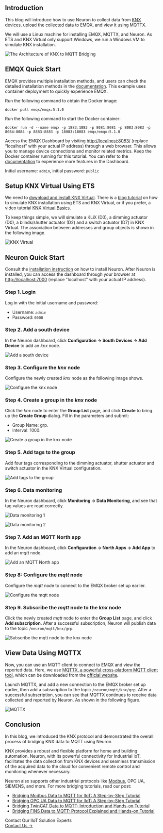 ## Introduction

This blog will introduce how to use Neuron to collect data from [KNX](https://www.emqx.com/en/blog/knx-protocol) devices, upload the collected data to EMQX, and view it using MQTTX.

We will use a Linux machine for installing EMQX, MQTTX, and Neuron. As ETS and KNX Virtual only support Windows, we run a Windows VM to simulate KNX installation. 


![The Architecture of KNX to MQTT Bridging](https://assets.emqx.com/images/94d52d2aba496120411cc0d02bde8ad7.png)


## EMQX Quick Start

EMQX provides multiple installation methods, and users can check the detailed installation methods in the [documentation](https://www.emqx.io/docs/en/v5.0/deploy/install.html). This example uses container deployment to quickly experience EMQX.

Run the following command to obtain the Docker image:

```
docker pull emqx/emqx:5.1.0
```

Run the following command to start the Docker container:

```
docker run -d --name emqx -p 1883:1883 -p 8081:8081 -p 8083:8083 -p 8084:8084 -p 8883:8883 -p 18083:18083 emqx/emqx:5.1.0
```

Access the EMQX Dashboard by visiting [http://localhost:8083/](http://localhost:18083/) (replace “localhost” with your actual IP address) through a web browser. This allows you to manage device connections and monitor related metrics. Keep the Docker container running for this tutorial. You can refer to the [documentation](https://www.emqx.io/docs/en/v5.0/) to experience more features in the Dashboard.

Initial username: `admin`, initial password: `public`

## Setup KNX Virtual Using ETS

We need to [download and install KNX Virtual](https://www.knx.org/knx-en/for-professionals/get-started/knx-virtual/index.php). There is a [blog tutorial](https://www.ets6.org/ets6-and-knx-virtual/) on how to simulate KNX installation using ETS and KNX Virtual, or if you prefer, a video tutorial [KNX Virtual Basics](https://www.youtube.com/watch?v=01MO_zmtGv4).

To keep things simple, we will simulate a KLiX (D0), a dimming actuator (D0), a blinds/shutter actuator (D2) and a switch actuator (D7) in KNX Virtual. The association between addresses and group objects is shown in the following image.

![KNX Virtual](https://assets.emqx.com/images/6d36e1efa508eca48c39832c7954f57c.png)

## Neuron Quick Start

Consult the [installation instruction](https://neugates.io/docs/en/latest/installation/installation.html) on how to install Neuron. After Neuron is installed, you can access the dashboard through your browser at [http://localhost:7000](http://localhost:7000/) (replace "localhost" with your actual IP address).

### Step 1. Login

Log in with the initial username and password:

- Username: `admin`
- Password: `0000`

### Step 2. Add a south device

In the Neuron dashboard, click **Configuration ->  South Devices -> Add Device** to add an *knx* node.

![Add a south device](https://assets.emqx.com/images/769435a4caf26298e8e0cb924de59a20.png)

### Step 3. Configure the *knx* node

Configure the newly created *knx* node as the following image shows.

![Configure the *knx* node](https://assets.emqx.com/images/8b93dfd897e88acba6d51f129f0426d5.png)


### Step 4. Create a group in the *knx* node

Click the *knx* node to enter the **Group List** page, and click **Create** to bring up the **Create Group** dialog. Fill in the parameters and submit:

- Group Name: grp.
- Interval: 1000.

![Create a group in the *knx* node](https://assets.emqx.com/images/b3ce997da0687c578dfc8ed850744627.png)

### Step 5. Add tags to the group

Add four tags corresponding to the dimming actuator, shutter actuator and switch actuator in the KNX Virtual configuration.

![Add tags to the group](https://assets.emqx.com/images/17ecb2eba0fbbe000112872f8833e374.png)

### Step 6. Data monitoring

In the Neuron dashboard, click **Monitoring -> Data Monitoring**, and see that tag values are read correctly.

![Data monitoring 1](https://assets.emqx.com/images/8f5dd1e3c15a5c4a2f515e6e8c5b2e4f.png)

![Data monitoring 2](https://assets.emqx.com/images/2b09ae4a02367b3c2b8c3221902b6b06.png)

### Step 7. Add an MQTT North app

In the Neuron dashboard, click **Configuration ->  North Apps -> Add App** to add an *mqtt* node.

![Add an MQTT North app](https://assets.emqx.com/images/6dc854ceedafc6615e71b5fa275c1699.png)

### Step 8: Configure the *mqtt* node

Configure the *mqtt* node to connect to the EMQX broker set up earlier.

![Configure the *mqtt* node](https://assets.emqx.com/images/c6725171f15e8529492588ae3693af98.png) 

### Step 9. Subscribe the *mqtt* node to the *knx* node

Click the newly created *mqtt* node to enter the **Group List** page, and click **Add subscription**. After a successful subscription, Neuron will publish data to the topic `/neuron/mqtt/knx/grp`.

![Subscribe the *mqtt* node to the *knx* node](https://assets.emqx.com/images/b673b0c1b5b23f682065d2beab900d6d.png)

## View Data Using MQTTX

Now, you can use an MQTT client to connect to EMQX and view the reported data. Here, we use [MQTTX, a powerful cross-platform MQTT client tool](https://mqttx.app/), which can be downloaded from the [official website](https://www.emqx.com/en/products/mqttx).

Launch MQTTX, and add a new connection to the EMQX broker set up earlier, then add a subscription to the topic  `/neuron/mqtt/knx/grp`. After a successful subscription, you can see that MQTTX continues to receive data collected and reported by Neuron. As shown in the following figure.

![MQTTX](https://assets.emqx.com/images/9beb4e4d3514aff1b659067c42be9084.png)

## Conclusion

In this blog, we introduced the KNX protocol and demonstrated the overall process of bridging KNX data to MQTT using Neuron.

KNX provides a robust and flexible platform for home and building automation. Neuron, with its powerful connectivity for Industrial IoT, facilitates the data collection from KNX devices and seamless transmission of the acquired data to the cloud for convenient remote control and monitoring whenever necessary. 

Neuron also supports other industrial protocols like [Modbus](https://www.emqx.com/en/blog/modbus-protocol-the-grandfather-of-iot-communication), OPC UA, SIEMENS, and more. For more bridging tutorials, read our post: 

- [Bridging Modbus Data to MQTT for IIoT:  A Step-by-Step Tutorial](https://www.emqx.com/en/blog/bridging-modbus-data-to-mqtt-for-iiot#the-architecture-of-modbus-to-mqtt-bridging) 
- [Bridging OPC UA Data to MQTT for IIoT: A Step-by-Step Tutorial](https://www.emqx.com/en/blog/bridging-opc-ua-data-to-mqtt-for-iiot) 
- [Bridging TwinCAT Data to MQTT: Introduction and Hands-on Tutorial](https://www.emqx.com/en/blog/bridging-twincat-data-to-mqtt) 
- [Bridging FINS Data to MQTT: Protocol Explained and Hands-on Tutorial](https://www.emqx.com/en/blog/bridging-fins-data-to-mqtt) 



<section class="promotion">
    <div>
        Contact Our IIoT Solution Experts
    </div>
    <a href="https://www.emqx.com/en/contact?product=solutions" class="button is-gradient px-5">Contact Us →</a>
</section>
